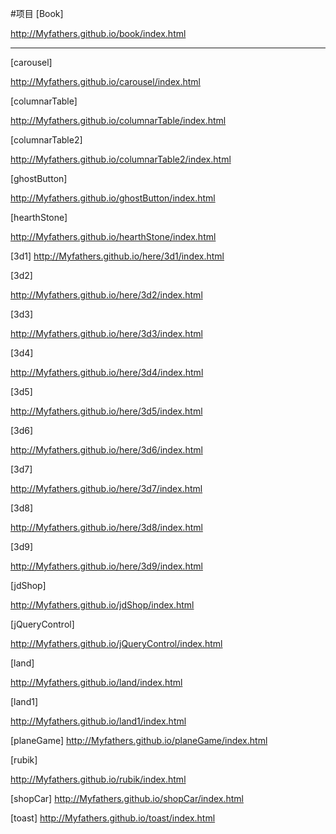 #项目
[Book]

http://Myfathers.github.io/book/index.html
<hr>

[carousel]

http://Myfathers.github.io/carousel/index.html

[columnarTable]

http://Myfathers.github.io/columnarTable/index.html

[columnarTable2]

http://Myfathers.github.io/columnarTable2/index.html

[ghostButton]

http://Myfathers.github.io/ghostButton/index.html

[hearthStone]

http://Myfathers.github.io/hearthStone/index.html

[3d1]
http://Myfathers.github.io/here/3d1/index.html

[3d2]

http://Myfathers.github.io/here/3d2/index.html

[3d3]

http://Myfathers.github.io/here/3d3/index.html

[3d4]

http://Myfathers.github.io/here/3d4/index.html

[3d5]

http://Myfathers.github.io/here/3d5/index.html

[3d6]

http://Myfathers.github.io/here/3d6/index.html

[3d7]

http://Myfathers.github.io/here/3d7/index.html

[3d8]

http://Myfathers.github.io/here/3d8/index.html

[3d9]

http://Myfathers.github.io/here/3d9/index.html

[jdShop]

http://Myfathers.github.io/jdShop/index.html

[jQueryControl]

http://Myfathers.github.io/jQueryControl/index.html

[land]

http://Myfathers.github.io/land/index.html


[land1]

http://Myfathers.github.io/land1/index.html

[planeGame]
http://Myfathers.github.io/planeGame/index.html

[rubik]

http://Myfathers.github.io/rubik/index.html


[shopCar]
http://Myfathers.github.io/shopCar/index.html


[toast]
http://Myfathers.github.io/toast/index.html



